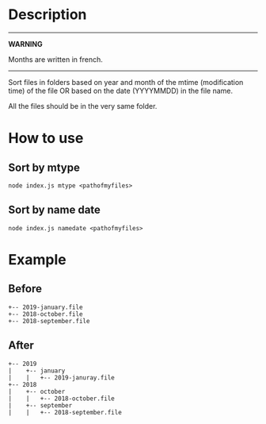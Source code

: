 # Description

-----

**WARNING**

Months are written in french.

-----
Sort files in folders based on year and month of the mtime (modification time) of the file OR based on the date (YYYYMMDD) in the file name.

All the files should be in the very same folder.

# How to use

## Sort by mtype
```shell
node index.js mtype <pathofmyfiles>
```
## Sort by name date
```shell
node index.js namedate <pathofmyfiles>
```
# Example

## Before

```
+-- 2019-january.file  
+-- 2018-october.file  
+-- 2018-september.file
```

## After

```
+-- 2019  
|    +-- january  
|    |   +-- 2019-januray.file  
+-- 2018  
|    +-- october  
|    |   +-- 2018-october.file  
|    +-- september  
|    |   +-- 2018-september.file
```  
